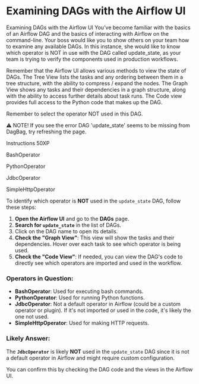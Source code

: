 # Examining DAGs with the Airflow UI

Examining DAGs with the Airflow UI
You've become familiar with the basics of an Airflow DAG and the basics of interacting with Airflow on the command-line. Your boss would like you to show others on your team how to examine any available DAGs. In this instance, she would like to know which operator is NOT in use with the DAG called update_state, as your team is trying to verify the components used in production workflows.

Remember that the Airflow UI allows various methods to view the state of DAGs. The Tree View lists the tasks and any ordering between them in a tree structure, with the ability to compress / expand the nodes. The Graph View shows any tasks and their dependencies in a graph structure, along with the ability to access further details about task runs. The Code view provides full access to the Python code that makes up the DAG.

Remember to select the operator NOT used in this DAG.

⚠️ NOTE! If you see the error DAG 'update_state' seems to be missing from DagBag, try refreshing the page.

Instructions
50XP

BashOperator

PythonOperator

JdbcOperator

SimpleHttpOperator

To identify which operator is **NOT** used in the `update_state` DAG, follow these steps:

1. **Open the Airflow UI** and go to the **DAGs** page.
2. **Search for `update_state`** in the list of DAGs.
3. Click on the DAG name to open its details.
4. **Check the "Graph View"**: This view will show the tasks and their dependencies. Hover over each task to see which operator is being used.
5. **Check the "Code View"**: If needed, you can view the DAG's code to directly see which operators are imported and used in the workflow.

### Operators in Question:
- **BashOperator**: Used for executing bash commands.
- **PythonOperator**: Used for running Python functions.
- **JdbcOperator**: Not a default operator in Airflow (could be a custom operator or plugin). If it's not imported or used in the code, it's likely the one not used.
- **SimpleHttpOperator**: Used for making HTTP requests.

### Likely Answer:
The **`JdbcOperator`** is likely **NOT** used in the `update_state` DAG since it is not a default operator in Airflow and might require custom configuration.

You can confirm this by checking the DAG code and the views in the Airflow UI.
